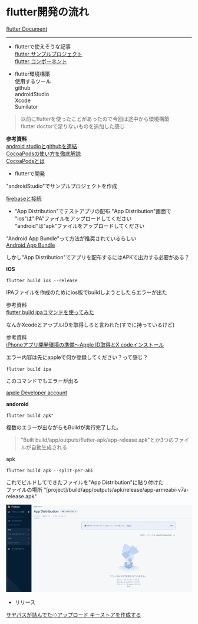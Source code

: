 # flutter開発の流れ

[flutter Document](https://docs.flutter.dev/)  

---
- flutterで使えそうな記事  
[flutter サンプルプロジェクト](https://flutter.github.io/samples/#)  
[flutter コンポーネント](https://gallery.flutter.dev/#/)  

- flutter環境構築  
使用するツール   
github  
androidStudio  
Xcode  
Sumilator  

> 以前にflutterを使ったことがあったので今回は途中から環境構築  
> flutter doctorで足りないものを追加した感じ  

**参考資料**  
[android studioとgithubを連結](https://www.mechengjp.com/%E3%80%90flutter%E3%80%91android-studio%E3%81%A8github%E3%82%92%E9%80%A3%E6%90%BA%E3%81%99%E3%82%8B%E6%96%B9%E6%B3%95/)  
[CocoaPodsの使い方を徹底解説](https://ios-docs.dev/cocoapods/)  
[CocoaPodsとは](https://guides.cocoapods.org/using/getting-started.html#installation)  

- flutterで開発

"androidStudio"でサンプルプロジェクトを作成  

[firebaseと接続](https://firebase.google.com/docs/flutter/setup?authuser=0&hl=ja&platform=ios#available-plugins)  

- "App Distribution"でテストアプリの配布
"App Distribution"画面で  
"ios"は"IPA"ファイルをアップロードしてください  
"android"は"apk"ファイルをアップロードしてください  

"Android App Bundle"って方法が推奨されているらしい  
[Android App Bundle](https://developer.android.com/platform/technology/app-bundle)

しかし"App Distribution"でアプリを配布するにはAPKで出力する必要がある？   

**IOS**  
```bush
flutter build ios --release
```
IPAファイルを作成のためにios版でbuildしようとしたらエラーが出た

参考資料  
[flutter build ipaコマンドを使ってみた](https://takamii.hatenablog.com/entry/2021/07/02/151453)

なんかXcodeとアップルIDを取得しろと言われた(すでに持っているけど)

参考資料  
[iPhoneアプリ開発環境の準備～Apple ID取得とX codeインストール](https://prokids.jp/article/iphone_pre)

エラー内容は先にappleで何か登録してください？って感じ？

```
flutter build ipa
```
このコマンドでもエラーが出る

[apple Developer account](https://developer.apple.com/account/)


**andoroid**  
```bush
flutter build apk" 
```

複数のエラーが出ながらもBuildが実行完了した。  
> "Built build/app/outputs/flutter-apk/app-release.apk"とか3つのファイルが自動生成される

apk
```bush
flutter build apk --split-per-abi
```

これでビルドしてできたファイルを"App Distribution"に貼り付けた  
ファイルの場所  "[project]/build/app/outputs/apk/release/app-armeabi-v7a-release.apk"  

<img src="app_Distribution001.png" width="600px">


- リリース  

[サヤパスが詰んでた⇨アップロード キーストアを作成する](https://docs.flutter.dev/deployment/android#signing-the-app)
